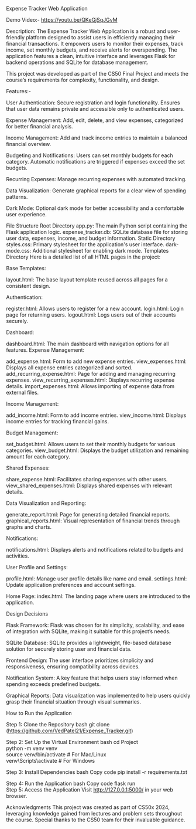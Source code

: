 Expense Tracker Web Application

Demo Video:- https://youtu.be/QKeGjSqJGvM

Description:
The Expense Tracker Web Application is a robust and user-friendly platform designed to assist users in efficiently managing their financial transactions. It empowers users to monitor their expenses, track income, set monthly budgets, and receive alerts for overspending. The application features a clean, intuitive interface and leverages Flask for backend operations and SQLite for database management.

This project was developed as part of the CS50 Final Project and meets the course’s requirements for complexity, functionality, and design.

Features:-

User Authentication:
Secure registration and login functionality.
Ensures that user data remains private and accessible only to authenticated users.

Expense Management:
Add, edit, delete, and view expenses, categorized for better financial analysis.

Income Management:
Add and track income entries to maintain a balanced financial overview.

Budgeting and Notifications:
Users can set monthly budgets for each category.
Automatic notifications are triggered if expenses exceed the set budgets.

Recurring Expenses:
Manage recurring expenses with automated tracking.

Data Visualization:
Generate graphical reports for a clear view of spending patterns.

Dark Mode:
Optional dark mode for better accessibility and a comfortable user experience.

File Structure
Root Directory
app.py: The main Python script containing the Flask application logic.
expense_tracker.db: SQLite database file for storing user data, expenses, income, and budget information.
Static Directory
styles.css: Primary stylesheet for the application's user interface.
dark-mode.css: Additional stylesheet for enabling dark mode.
Templates Directory
Here is a detailed list of all HTML pages in the project:

Base Templates:

layout.html: The base layout template reused across all pages for a consistent design.

Authentication:

register.html: Allows users to register for a new account.
login.html: Login page for returning users.
logout.html: Logs users out of their accounts securely.

Dashboard:

dashboard.html: The main dashboard with navigation options for all features.
Expense Management:

add_expense.html: Form to add new expense entries.
view_expenses.html: Displays all expense entries categorized and sorted.
add_recurring_expense.html: Page for adding and managing recurring expenses.
view_recurring_expenses.html: Displays recurring expense details.
import_expenses.html: Allows importing of expense data from external files.

Income Management:

add_income.html: Form to add income entries.
view_income.html: Displays income entries for tracking financial gains.

Budget Management:

set_budget.html: Allows users to set their monthly budgets for various categories.
view_budget.html: Displays the budget utilization and remaining amount for each category.

Shared Expenses:

share_expense.html: Facilitates sharing expenses with other users.
view_shared_expenses.html: Displays shared expenses with relevant details.

Data Visualization and Reporting:

generate_report.html: Page for generating detailed financial reports.
graphical_reports.html: Visual representation of financial trends through graphs and charts.

Notifications:

notifications.html: Displays alerts and notifications related to budgets and activities.

User Profile and Settings:

profile.html: Manage user profile details like name and email.
settings.html: Update application preferences and account settings.

Home Page:
index.html: The landing page where users are introduced to the application.

Design Decisions

Flask Framework:
Flask was chosen for its simplicity, scalability, and ease of integration with SQLite, making it suitable for this project’s needs.

SQLite Database:
SQLite provides a lightweight, file-based database solution for securely storing user and financial data.

Frontend Design:
The user interface prioritizes simplicity and responsiveness, ensuring compatibility across devices.

Notification System:
A key feature that helps users stay informed when spending exceeds predefined budgets.

Graphical Reports:
Data visualization was implemented to help users quickly grasp their financial situation through visual summaries.

How to Run the Application

Step 1: Clone the Repository
bash
git clone (https://github.com/VedPatel21/Expense_Tracker.git)

Step 2: Set Up the Virtual Environment
bash
cd Project  
python -m venv venv  
source venv/bin/activate  # For Mac/Linux  
venv\Scripts\activate     # For Windows  

Step 3: Install Dependencies
bash
Copy code
pip install -r requirements.txt  

Step 4: Run the Application
bash
Copy code
flask run  
Step 5: Access the Application
Visit http://127.0.0.1:5000/ in your web browser.

Acknowledgments
This project was created as part of CS50x 2024, leveraging knowledge gained from lectures and problem sets throughout the course. Special thanks to the CS50 team for their invaluable guidance.
